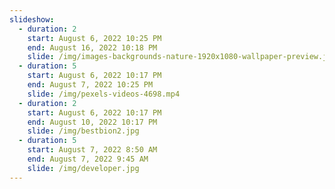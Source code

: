 ```yaml
---
slideshow:
  - duration: 2
    start: August 6, 2022 10:25 PM
    end: August 16, 2022 10:18 PM
    slide: /img/images-backgrounds-nature-1920x1080-wallpaper-preview.jpg
  - duration: 5
    start: August 6, 2022 10:17 PM
    end: August 7, 2022 10:25 PM
    slide: /img/pexels-videos-4698.mp4
  - duration: 2
    start: August 6, 2022 10:17 PM
    end: August 10, 2022 10:17 PM
    slide: /img/bestbion2.jpg
  - duration: 5
    start: August 7, 2022 8:50 AM
    end: August 7, 2022 9:45 AM
    slide: /img/developer.jpg
---
```

